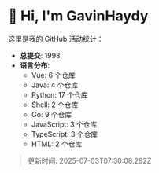 
# 👋 Hi, I'm GavinHaydy

这里是我的 GitHub 活动统计：

- **总提交**: 1998
- **语言分布**:
  - Vue: 6 个仓库
  - Java: 4 个仓库
  - Python: 17 个仓库
  - Shell: 2 个仓库
  - Go: 9 个仓库
  - JavaScript: 3 个仓库
  - TypeScript: 3 个仓库
  - HTML: 2 个仓库

> 更新时间: 2025-07-03T07:30:08.282Z
